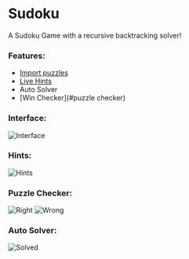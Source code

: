 # Sudoku
A Sudoku Game with a recursive backtracking solver!

### Features:
- [Import puzzles]()
- [Live Hints](#hints)
- Auto Solver
- [Win Checker](#puzzle checker)

### Interface:
![Interface](https://i.imgur.com/by2uE9Q.png)

### Hints:
![Hints](https://i.imgur.com/OnCuC1k.png)

### Puzzle Checker:
![Right](https://i.imgur.com/bGzMSKr.png)
![Wrong](https://i.imgur.com/NOY5bNL.png)

### Auto Solver:
![Solved](https://i.imgur.com/tjUv7jX.png)

